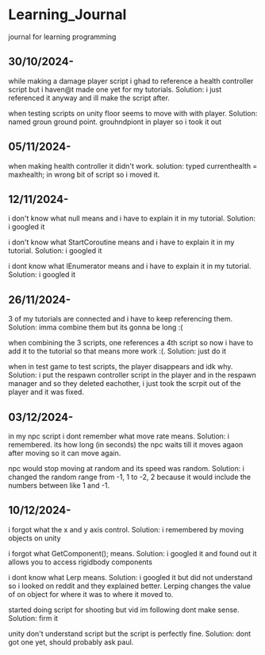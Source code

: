 # Learning_Journal
journal for learning programming 

## 30/10/2024- 
while making a damage player script i ghad to reference a health controller script but i haven@t made one yet for my tutorials. Solution: i just referenced it anyway and ill make the script after.

when testing scripts on unity floor seems to move with with player. Solution: named groun ground point. grouhndpiont in player so i took it out

## 05/11/2024-
when making health controller it didn't work. solution: typed currenthealth = maxhealth; in wrong bit of script so i moved it.

## 12/11/2024-
i don't know what null means and i have to explain it in my tutorial. Solution: i googled it

i don't know what StartCoroutine means and i have to explain it in my tutorial. Solution: i googled it 

i dont know what IEnumerator means and i have to explain it in my tutorial. Solution: i googled it

## 26/11/2024-
3 of my tutorials are connected and i have to keep referencing them. Solution: imma combine them but its gonna be long :( 

when combining the 3 scripts, one references a 4th script so now i have to add it to the tutorial so that means more work :(. Solution: just do it 

when in test game to test scripts, the player disappears and idk why. Solution: i put the respawn controller script in the player and in the respawn manager and so they deleted eachother, i just took the scrpit out of the player and it was fixed.

## 03/12/2024-
in my npc script i dont remember what move rate means. Solution: i remembered. its how long (in seconds) the npc waits till it moves agaon after moving so it can move again.

npc would stop moving at random and its speed was random. Solution: i changed the random range from -1, 1 to -2, 2 because it would include the numbers between like 1 and -1.

## 10/12/2024-
i forgot what the x and y axis control. Solution: i remembered by moving objects on unity

i forgot what GetComponent<Rigidbody>(); means. Solution: i googled it and found out it allows you to access rigidbody components

i dont know what Lerp means. Solution: i googled it but did not understand so i looked on reddit and they explained better. Lerping changes the value of on object for where it was to where it moved to.

started doing script for shooting but vid im following dont make sense. Solution: firm it

unity don't understand script but the script is perfectly fine. Solution: dont got one yet, should probably ask paul.
